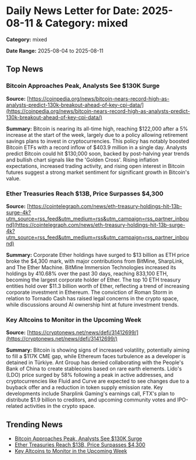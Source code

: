 
# Daily News Letter for Date: 2025-08-11 & Category: mixed

**Category:** mixed

**Date Range:** 2025-08-04 to 2025-08-11

## Top News
    
### Bitcoin Approaches Peak, Analysts See $130K Surge
**Source:** [https://coinpedia.org/news/bitcoin-nears-record-high-as-analysts-predict-130k-breakout-ahead-of-key-cpi-data/](https://coinpedia.org/news/bitcoin-nears-record-high-as-analysts-predict-130k-breakout-ahead-of-key-cpi-data/)

**Summary:** 
Bitcoin is nearing its all-time high, reaching $122,000 after a 5% increase at the start of the week, largely due to a policy allowing retirement savings plans to invest in cryptocurrencies. This policy has notably boosted Bitcoin ETFs with a record inflow of $403.9 million in a single day. Analysts predict Bitcoin could hit $130,000 soon, backed by post-halving year trends and bullish chart signals like the 'Golden Cross'. Rising inflation expectations, increased trading activity, and rising open interest in Bitcoin futures suggest a strong market sentiment for significant growth in Bitcoin's value.
    
### Ether Treasuries Reach $13B, Price Surpasses $4,300
**Source:** [https://cointelegraph.com/news/eth-treasury-holdings-hit-13b-surge-4k?utm_source=rss_feed&utm_medium=rss&utm_campaign=rss_partner_inbound](https://cointelegraph.com/news/eth-treasury-holdings-hit-13b-surge-4k?utm_source=rss_feed&utm_medium=rss&utm_campaign=rss_partner_inbound)

**Summary:** 
Corporate Ether holdings have surged to $13 billion as ETH price broke the $4,300 mark, with major contributions from BitMine, SharpLink, and The Ether Machine. BitMine Immersion Technologies increased its holdings by 410.68% over the past 30 days, reaching 833,100 ETH, becoming the largest corporate holder of Ether. The top 10 ETH treasury entities hold over $11.3 billion worth of Ether, reflecting a trend of increasing corporate investment in Ethereum. The conviction of Roman Storm in relation to Tornado Cash has raised legal concerns in the crypto space, while discussions around AI ownership hint at future investment trends.
    
### Key Altcoins to Monitor in the Upcoming Week
**Source:** [https://cryptonews.net/news/defi/31412699/](https://cryptonews.net/news/defi/31412699/)

**Summary:** 
Bitcoin is showing signs of increased volatility, potentially aiming to fill a $117K CME gap, while Ethereum faces turbulence as a developer is detained in Türkiye. Ant Group has denied collaborating with the People's Bank of China to create stablecoins based on rare earth elements. Lido's (LDO) price surged by 58% following a peak in active addresses, and cryptocurrencies like Fluid and Curve are expected to see changes due to a buyback offer and a reduction in token supply emission rate. Key developments include Sharplink Gaming's earnings call, FTX's plan to distribute $1.9 billion to creditors, and upcoming community votes and IPO-related activities in the crypto space.
    
## Trending News
- [Bitcoin Approaches Peak, Analysts See $130K Surge](https://coinpedia.org/news/bitcoin-nears-record-high-as-analysts-predict-130k-breakout-ahead-of-key-cpi-data/)
- [Ether Treasuries Reach $13B, Price Surpasses $4,300](https://cointelegraph.com/news/eth-treasury-holdings-hit-13b-surge-4k?utm_source=rss_feed&utm_medium=rss&utm_campaign=rss_partner_inbound)
- [Key Altcoins to Monitor in the Upcoming Week](https://cryptonews.net/news/defi/31412699/)
